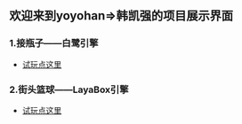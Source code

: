 ## 欢迎来到yoyohan=>韩凯强的项目展示界面

### 1.接瓶子——白鹭引擎
 - [试玩点这里](https://yoyohan1.gitee.io/ConveyerGame/)
### 2.街头篮球——LayaBox引擎
 - [试玩点这里](https://yoyohan1.gitee.io/Baskball/)
